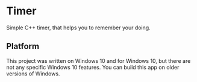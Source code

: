 # Timer
Simple C++ timer, that helps you to remember your doing.

## Platform
This project was written on Windows 10 and for Windows 10, but there are not any specific Windows 10 features. You can build this app on older versions of Windows.